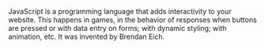 JavaScript is a programming language that adds interactivity to your website.
This happens in games, in the behavior of responses when buttons are pressed or
with data entry on forms; with dynamic styling; with animation, etc.
It was invented by Brendan Eich.
